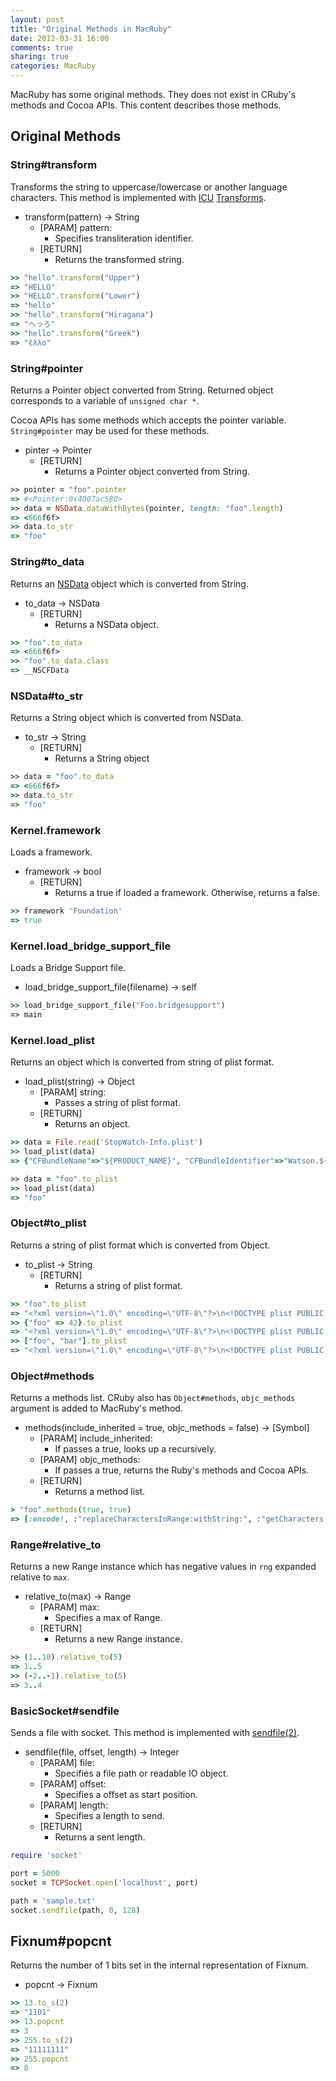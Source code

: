 ```yaml
---
layout: post
title: "Original Methods in MacRuby"
date: 2012-03-31 16:00
comments: true
sharing: true
categories: MacRuby
---
```


MacRuby has some original methods. They does not exist in CRuby's methods and Cocoa APIs. This content describes those methods.


## Original Methods
### String#transform
Transforms the string to uppercase/lowercase or another language characters.
This method is implemented with [ICU](http://site.icu-project.org/)  [Transforms](http://userguide.icu-project.org/transforms/general).

- transform(pattern) -> String
  - [PARAM] pattern:
	- Specifies transliteration identifier.
  - [RETURN]
	- Returns the transformed string.

```ruby
>> "hello".transform("Upper")
=> "HELLO"
>> "HELLO".transform("Lower")
=> "hello"
>> "hello".transform("Hiragana")
=> "へっろ"
>> "hello".transform("Greek")
=> "ἑλλο"
```


### String#pointer
Returns a Pointer object converted from String. Returned object corresponds to a variable of `unsigned char *`.

Cocoa APIs has some methods which accepts the pointer variable.
`String#pointer` may be used for these methods.

- pinter -> Pointer
  - [RETURN]
	- Returns a Pointer object converted from String.

```ruby
>> pointer = "foo".pointer
=> #<Pointer:0x4007ac580>
>> data = NSData.dataWithBytes(pointer, length: "foo".length)
=> <666f6f>
>> data.to_str
=> "foo"
```


### String#to_data
Returns an [NSData](https://developer.apple.com/library/mac/#documentation/Cocoa/Reference/Foundation/Classes/NSData_Class/Reference/Reference.html) object which is converted from String.

- to_data -> NSData
  - [RETURN]
	- Returns a NSData object.

```ruby
>> "foo".to_data
=> <666f6f>
>> "foo".to_data.class
=> __NSCFData
```


### NSData#to_str
Returns a String object which is converted from NSData.

- to_str -> String
  - [RETURN]
	- Returns a String object

```ruby
>> data = "foo".to_data
=> <666f6f>
>> data.to_str
=> "foo"
```


### Kernel.framework
Loads a framework.

- framework -> bool
  - [RETURN]
	- Returns a true if loaded a framework. Otherwise, returns a false.

```ruby
>> framework 'Foundation'
=> true
```


### Kernel.load_bridge_support_file
Loads a Bridge Support file.

- load_bridge_support_file(filename) -> self

```ruby
>> load_bridge_support_file("Foo.bridgesupport")
=> main
```


### Kernel.load_plist
Returns an object which is converted from string of plist format.

- load_plist(string) -> Object
  - [PARAM] string:
	- Passes a string of plist format.
  - [RETURN]
	- Returns an object.

```ruby
>> data = File.read('StopWatch-Info.plist')
>> load_plist(data)
=> {"CFBundleName"=>"${PRODUCT_NAME}", "CFBundleIdentifier"=>"Watson.${PRODUCT_NAME:rfc1034identifier}", "CFBundleInfoDictionaryVersion"=>"6.0", "CFBundleVersion"=>"1", "CFBundleExecutable"=>"${EXECUTABLE_NAME}", "NSPrincipalClass"=>"NSApplication", "CFBundlePackageType"=>"APPL", "CFBundleIconFile"=>"MacRuby.icns", "CFBundleSignature"=>"????", "NSMainNibFile"=>"MainMenu", "LSMinimumSystemVersion"=>"${MACOSX_DEPLOYMENT_TARGET}", "CFBundleDevelopmentRegion"=>"en", "CFBundleShortVersionString"=>"1.0"}

>> data = "foo".to_plist
>> load_plist(data)
=> "foo"
```


### Object#to_plist
Returns a string of plist format which is converted from Object.

- to_plist -> String
  - [RETURN]
	- Returns a string of plist format.

```ruby
>> "foo".to_plist
=> "<?xml version=\"1.0\" encoding=\"UTF-8\"?>\n<!DOCTYPE plist PUBLIC \"-//Apple//DTD PLIST 1.0//EN\" \"http://www.apple.com/DTDs/PropertyList-1.0.dtd\">\n<plist version=\"1.0\">\n<string>foo</string>\n</plist>\n"
>> {"foo" => 42}.to_plist
=> "<?xml version=\"1.0\" encoding=\"UTF-8\"?>\n<!DOCTYPE plist PUBLIC \"-//Apple//DTD PLIST 1.0//EN\" \"http://www.apple.com/DTDs/PropertyList-1.0.dtd\">\n<plist version=\"1.0\">\n<dict>\n\t<key>foo</key>\n\t<integer>42</integer>\n</dict>\n</plist>\n"
>> ["foo", "bar"].to_plist
=> "<?xml version=\"1.0\" encoding=\"UTF-8\"?>\n<!DOCTYPE plist PUBLIC \"-//Apple//DTD PLIST 1.0//EN\" \"http://www.apple.com/DTDs/PropertyList-1.0.dtd\">\n<plist version=\"1.0\">\n<array>\n\t<string>foo</string>\n\t<string>bar</string>\n</array>\n</plist>\n"
```


### Object#methods
Returns a methods list. CRuby also has `Object#methods`, `objc_methods` argument is added to MacRuby's method.

- methods(include_inherited = true, objc_methods = false) -> [Symbol]
  - [PARAM] include_inherited:
	- If passes a true, looks up a recursively.
  - [PARAM] objc_methods:
	- If passes a true, returns the Ruby's methods and Cocoa APIs.
  - [RETURN]
	- Returns a method list.

```ruby
> "foo".methods(true, true)
=> [:encode!, :"replaceCharactersInRange:withString:", :"getCharacters:range:", :characterAtIndex, :length, :transform, :crypt, :rpartition, :partition, :sum, :tr_s!, :tr_s, :tr!, :tr, :squeeze!, :squeeze, :delete!, :delete, :count, :reverse!, :reverse, :upto, :next!, :next, :succ!, :succ, :each_codepoint, :codepoints, :each_byte, :bytes, :each_char, :chars, :each_line, :lines, :rstrip!, :lstrip!, :strip!, :rstrip, :lstrip, :strip, :center, :rjust, :ljust, :capitalize!, :capitalize, :swapcase!, :swapcase, :upcase!, :upcase, :downcase!, :downcase, :gsub!, :gsub, :sub!, :sub, :chop!, :chop, :chomp!, :chomp, :to_f, :chr, :ord, :oct, :hex, :to_i, :split, :scan, :=~, :match, :dump, :inspect, :intern, :to_sym, :to_str, :to_s, :end_with?, :start_with?, :include?, :eql?, :casecmp, :<=>, :==, :concat, :<<, :%, :*, :+, :rindex, :index, :insert, :slice!, :slice, :[]=, :[], :ascii_only?, :valid_encoding?, :force_encoding, :pointer, :to_data, :setbyte, :getbyte, :bytesize, :empty?, :size, :encoding, :clear, :replace, :dup, :"performSelector:withObject:withObject:", :"performSelector:withObject:", :performSelector, :conformsToProtocol, :dd_appendSpaces, :"replaceOccurrencesOfString:withString:options:range:", :initWithCapacity,  ---- snip ----
```


### Range#relative_to
Returns a new Range instance which has negative values in `rng` expanded relative to `max`.

- relative_to(max) -> Range
  - [PARAM] max:
	- Specifies a max of Range.
  - [RETURN]
	- Returns a new Range instance.

```ruby
>> (1..10).relative_to(5)
=> 1..5
>> (-2..-1).relative_to(5)
=> 3..4
```


### BasicSocket#sendfile
Sends a file with socket. This method is implemented with [sendfile(2)](http://developer.apple.com/library/ios/#DOCUMENTATION/System/Conceptual/ManPages_iPhoneOS/man2/sendfile.2.html).

- sendfile(file, offset, length) -> Integer
  - [PARAM] file:
	- Specifies a file path or readable IO object.
  - [PARAM] offset:
	- Specifies a offset as start position.
  - [PARAM] length:
	- Specifies a length to send.
  - [RETURN]
	- Returns a sent length.

```ruby
require 'socket'

port = 5000
socket = TCPSocket.open('localhost', port)

path = 'sample.txt'
socket.sendfile(path, 0, 128)
```


## Fixnum#popcnt
Returns the number of 1 bits set in the internal representation of Fixnum.

- popcnt -> Fixnum

```ruby
>> 13.to_s(2)
=> "1101"
>> 13.popcnt
=> 3
>> 255.to_s(2)
=> "11111111"
>> 255.popcnt
=> 8
```
